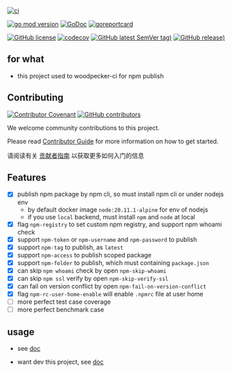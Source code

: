 [![ci](https://github.com/woodpecker-kit/woodpecker-npm/workflows/ci/badge.svg)](https://github.com/woodpecker-kit/woodpecker-npm/actions/workflows/ci.yml)

[![go mod version](https://img.shields.io/github/go-mod/go-version/woodpecker-kit/woodpecker-npm?label=go.mod)](https://github.com/woodpecker-kit/woodpecker-npm)
[![GoDoc](https://godoc.org/github.com/woodpecker-kit/woodpecker-npm?status.png)](https://godoc.org/github.com/woodpecker-kit/woodpecker-npm)
[![goreportcard](https://goreportcard.com/badge/github.com/woodpecker-kit/woodpecker-npm)](https://goreportcard.com/report/github.com/woodpecker-kit/woodpecker-npm)

[![GitHub license](https://img.shields.io/github/license/woodpecker-kit/woodpecker-npm)](https://github.com/woodpecker-kit/woodpecker-npm)
[![codecov](https://codecov.io/gh/woodpecker-kit/woodpecker-npm/branch/main/graph/badge.svg)](https://codecov.io/gh/woodpecker-kit/woodpecker-npm)
[![GitHub latest SemVer tag)](https://img.shields.io/github/v/tag/woodpecker-kit/woodpecker-npm)](https://github.com/woodpecker-kit/woodpecker-npm/tags)
[![GitHub release)](https://img.shields.io/github/v/release/woodpecker-kit/woodpecker-npm)](https://github.com/woodpecker-kit/woodpecker-npm/releases)

## for what

- this project used to woodpecker-ci for npm publish

## Contributing

[![Contributor Covenant](https://img.shields.io/badge/contributor%20covenant-v1.4-ff69b4.svg)](.github/CONTRIBUTING_DOC/CODE_OF_CONDUCT.md)
[![GitHub contributors](https://img.shields.io/github/contributors/woodpecker-kit/woodpecker-npm)](https://github.com/woodpecker-kit/woodpecker-npm/graphs/contributors)

We welcome community contributions to this project.

Please read [Contributor Guide](.github/CONTRIBUTING_DOC/CONTRIBUTING.md) for more information on how to get started.

请阅读有关 [贡献者指南](.github/CONTRIBUTING_DOC/zh-CN/CONTRIBUTING.md) 以获取更多如何入门的信息

## Features

- [x] publish npm package by npm cli, so must install npm cli or under nodejs env
  - by default docker image `node:20.11.1-alpine` for env of nodejs
  - if you use `local` backend, must install `npm` and `node` at local
- [x] flag `npm-registry` to set custom npm registry, and support npm whoami check
- [x] support `npm-token` or `npm-username` and `npm-password` to publish
- [x] support `npm-tag` to publish, as `latest`
- [x] support `npm-access` to publish scoped package
- [x] support `npm-folder` to publish, which must containing `package.json`
- [x] can skip `npm whoami` check by open `npm-skip-whoami`
- [x] can skip `npm ssl` verify by open `npm-skip-verify-ssl`
- [x] can fail on version conflict by open `npm-fail-on-version-conflict`
- [x] flag `npm-rc-user-home-enable` will enable `.npmrc` file at user home
- [ ] more perfect test case coverage
- [ ] more perfect benchmark case

## usage

- see [doc](doc/docs.md)

- want dev this project, see [doc](doc/README.md)